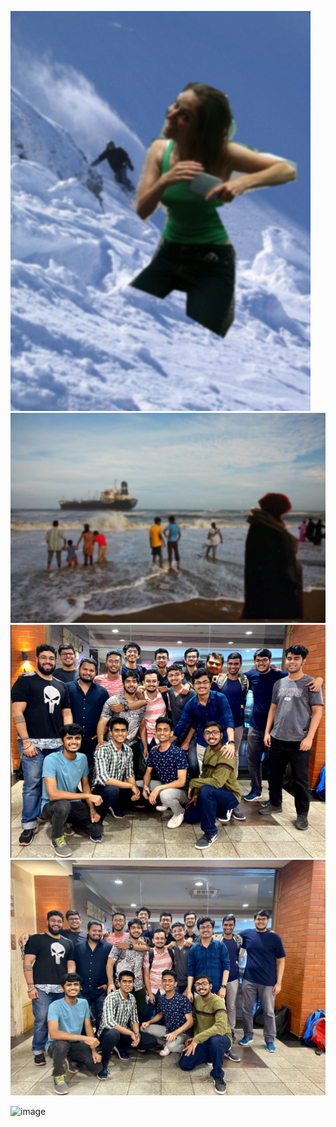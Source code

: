 ![](test-images/1.png) <br>
![](test-images/2.png) <br>
![](test-images/3.png) <br>
![](test-images/4.png) <br>
<!-- ![](img/5.jpg) <br> -->
![image](https://user-images.githubusercontent.com/62555809/161442450-9336b3ea-c88e-439f-8dfc-7efc29d39da5.png)

